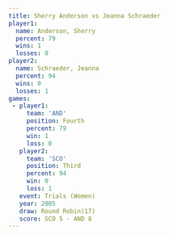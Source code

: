 ```yaml
---
title: Sherry Anderson vs Jeanna Schraeder
player1:                 
  name: Anderson, Sherry 
  percent: 79            
  wins: 1                
  losses: 0              
player2:                 
  name: Schraeder, Jeanna
  percent: 94            
  wins: 0                
  losses: 1              
games:
 - player1:          
     team: 'AND'     
     position: Fourth
     percent: 79     
     win: 1          
     loss: 0         
   player2:         
     team: 'SCO'    
     position: Third
     percent: 94    
     win: 0         
     loss: 1        
   event: Trials (Women)
   year: 2005           
   draw: Round Robin(17)
   score: SCO 5 - AND 8 
---
```

